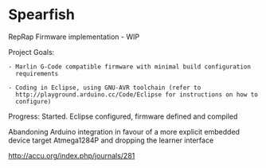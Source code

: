 Spearfish
=========

RepRap Firmware implementation - WIP

Project Goals:

	- Marlin G-Code compatible firmware with minimal build configuration
	  requirements
	  
	- Coding in Eclipse, using GNU-AVR toolchain (refer to
	  http://playground.arduino.cc/Code/Eclipse for instructions on how to
	  configure)

Progress: Started. Eclipse configured, firmware defined and compiled

Abandoning Arduino integration in favour of a more explicit embedded device target Atmega1284P and dropping the learner interface

http://accu.org/index.php/journals/281